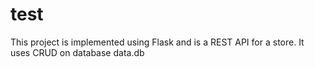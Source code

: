# test
This project is implemented using Flask and is a REST API for a store.
It uses CRUD on database data.db 
